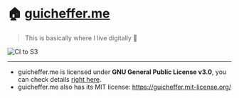 # 🏠 [guicheffer.me](https://guicheffer.me/)
> This is basically where I live digitally 💼

![CI to S3](https://github.com/guicheffer/.me/workflows/CI%20to%20S3/badge.svg)

___

- guicheffer.me is licensed under **GNU General Public License v3.0**, you can check details [right here](https://github.com/guicheffer/.me/blob/me/LICENSE).
- guicheffer.me also has its MIT license: https://guicheffer.mit-license.org/
